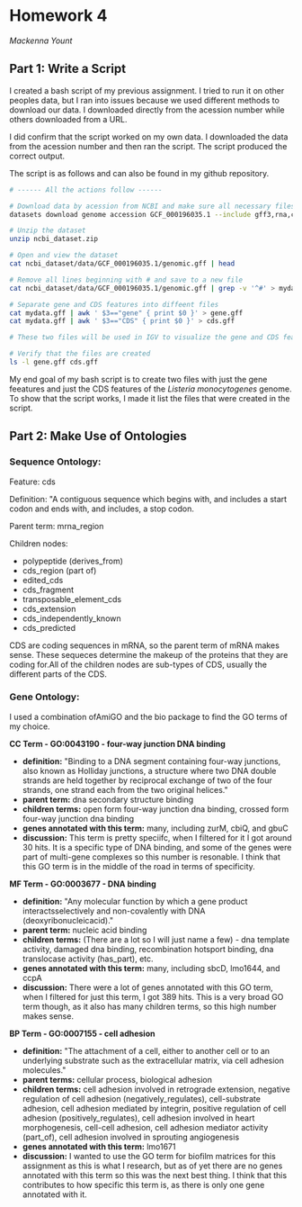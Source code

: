 # Homework 4
*Mackenna Yount*

## Part 1: Write a Script

I created a bash script of my previous assignment. I tried to run it on other peoples data, but I ran into issues because we used different methods to download our data. I downloaded directly from the acession number while others downloaded from a URL. 

I did confirm that the script worked on my own data. I downloaded the data from the acession number and then ran the script. The script produced the correct output. 

The script is as follows and can also be found in my github repository.

```bash
# ------ All the actions follow ------

# Download data by acession from NCBI and make sure all necessary files are included
datasets download genome accession GCF_000196035.1 --include gff3,rna,cds,protein,genome,seq-report

# Unzip the dataset
unzip ncbi_dataset.zip

# Open and view the dataset
cat ncbi_dataset/data/GCF_000196035.1/genomic.gff | head

# Remove all lines beginning with # and save to a new file
cat ncbi_dataset/data/GCF_000196035.1/genomic.gff | grep -v '^#' > mydata.gff

# Separate gene and CDS features into diffeent files
cat mydata.gff | awk ' $3=="gene" { print $0 }' > gene.gff
cat mydata.gff | awk ' $3=="CDS" { print $0 }' > cds.gff

# These two files will be used in IGV to visualize the gene and CDS features

# Verify that the files are created
ls -l gene.gff cds.gff
```

My end goal of my bash script is to create two files with just the gene feeatures and just the CDS features of the *Listeria monocytogenes* genome. To show that the script works, I made it list the files that were created in the script.

## Part 2: Make Use of Ontologies

### Sequence Ontology:

Feature: cds

Definition: "A contiguous sequence which begins with, and includes a start codon and ends with, and includes, a stop codon.

Parent term: mrna_region

Children nodes:
* polypeptide (derives_from)
* cds_region (part of)
* edited_cds
* cds_fragment
* transposable_element_cds
* cds_extension
* cds_independently_known
* cds_predicted

CDS are coding sequences in mRNA, so the parent term of mRNA makes sense. These sequeces determine the makeup of the proteins that they are coding for.All of the children nodes are sub-types of CDS, usually the different parts of the CDS.

### Gene Ontology:

I used a combination ofAmiGO and the bio package to find the GO terms of my choice.

**CC Term - GO:0043190 - four-way junction DNA binding**
* **definition:** "Binding to a DNA segment containing four-way junctions, also known as Holliday junctions, a structure where two DNA double strands are held together by reciprocal exchange of two of the four strands, one strand each from the two original helices."
* **parent term:** dna secondary structure binding
* **children terms:** open form four-way junction dna binding, crossed form four-way junction dna binding
* **genes annotated with this term:** many, including zurM, cbiQ, and gbuC
* **discussion:** This term is pretty speciifc, when I filtered for it I got around 30 hits. It is a specific type of DNA binding, and some of the genes were part of multi-gene complexes so this number is resonable. I think that this GO term is in the middle of the road in terms of specificity. 

**MF Term - GO:0003677 - DNA binding**
* **definition:** "Any molecular function by which a gene product interactsselectively and non-covalently with DNA (deoxyribonucleicacid)."
* **parent term:** nucleic acid binding
* **children terms:** (There are a lot so I will just name a few) - dna template activity, damaged dna binding, recombination hotsport binding, dna translocase activity (has_part), etc.
* **genes annotated with this term:** many, including sbcD, lmo1644, and ccpA
* **discussion:** There were a lot of genes annotated with this GO term, when I filtered for just this term, I got 389 hits. This is a very broad GO term though, as it also has many children terms, so this high number makes sense. 

**BP Term - GO:0007155 - cell adhesion**
* **definition:** "The attachment of a cell, either to another cell or to an underlying substrate such as the extracellular matrix, via cell adhesion molecules."
* **parent terms:** cellular process, biological adhesion
* **children terms:** cell adhesion involved in retrograde extension, negative regulation of cell adhesion (negatively_regulates), cell-substrate adhesion, cell adhesion mediated by integrin, positive regulation of cell adhesion (positively_regulates), cell adhesion involved in heart morphogenesis, cell-cell adhesion, cell adhesion mediator activity (part_of), cell adhesion involved in sprouting angiogenesis
* **genes annotated with this term:** lmo1671
* **discussion:** I wanted to use the GO term for biofilm matrices for this assignment as this is what I research, but as of yet there are no genes annotated with this term so this was the next best thing. I think that this contributes to how specific this term is, as there is only one gene annotated with it. 